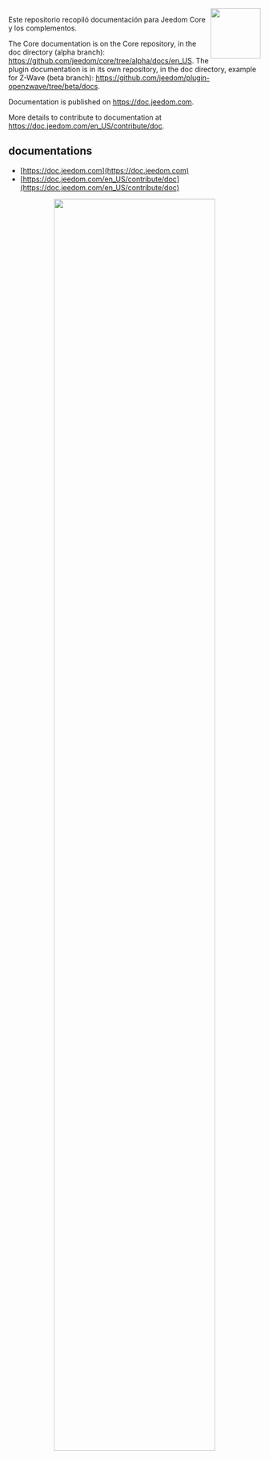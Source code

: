 <img align="right" src="https://www.jeedom.com/site/logo.png" width="100">

Este repositorio recopiló documentación para Jeedom Core y los complementos.

The Core documentation is on the Core repository, in the doc directory (alpha branch): <https://github.com/jeedom/core/tree/alpha/docs/en_US>.
The plugin documentation is in its own repository, in the doc directory, example for Z-Wave (beta branch): <https://github.com/jeedom/plugin-openzwave/tree/beta/docs>. 

Documentation is published on <https://doc.jeedom.com>.

More details to contribute to documentation at <https://doc.jeedom.com/en_US/contribute/doc>.

## documentations

- [https://doc.jeedom.com](https://doc.jeedom.com)
- [https://doc.jeedom.com/en_US/contribute/doc](https://doc.jeedom.com/en_US/contribute/doc)

<p align="center">
<img src="https://doc.jeedom.com/img/img_home.png" width="80%">
</p>
